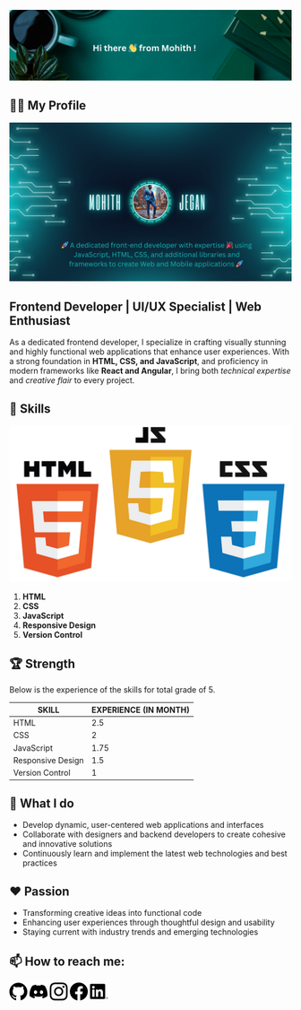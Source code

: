 ![Welcome Message](main.png)

<!--
**MohithJegan/MohithJegan** is a ✨ _special_ ✨ repository because its `README.md` (this file) appears on your GitHub profile.

Here are some ideas to get you started:

- 🔭 I’m currently working on ...
- 🌱 I’m currently learning ...
- 👯 I’m looking to collaborate on ...
- 🤔 I’m looking for help with ...
- 💬 Ask me about ...
- 📫 How to reach me: ...
- 😄 Pronouns: ...
- ⚡ Fun fact: ...
-->

## 🧑‍💼 My Profile

![My Profile](profile.png)

## Frontend Developer | UI/UX Specialist | Web Enthusiast

As a dedicated frontend developer, I specialize in crafting visually stunning and highly functional web applications that enhance user experiences. With a strong foundation in **HTML, CSS, and JavaScript**, and proficiency in modern frameworks like **React and Angular**, I bring both _technical expertise_ and _creative flair_ to every project.

## 🏅 Skills

![Skill](skills.jpg)

1. **HTML**
2. **CSS**
3. **JavaScript**
4. **Responsive Design**
5. **Version Control**

## 🏆 Strength

Below is the experience of the skills for total grade of 5.

| SKILL             | EXPERIENCE (IN MONTH) |
| ----------------- | --------------------- |
| HTML              | 2.5                   |
| CSS               | 2                     |
| JavaScript        | 1.75                  |
| Responsive Design | 1.5                   |
| Version Control   | 1                     |

## 💼 What I do

- Develop dynamic, user-centered web applications and interfaces
- Collaborate with designers and backend developers to create cohesive and innovative solutions
- Continuously learn and implement the latest web technologies and best practices

## ❤️ Passion

- Transforming creative ideas into functional code
- Enhancing user experiences through thoughtful design and usability
- Staying current with industry trends and emerging technologies

## 📫 How to reach me:

[![Github](github.png)](https://github.com/MohithJegan)
[![Discord](discord.png)](https://discord.com/channels/@me)
[![Instagram](instagram.png)](https://www.instagram.com/)
[![Facebook](facebook.png)](https://www.facebook.com/)
[![LinkedIn](linkedin.png)](https://ca.linkedin.com/)
